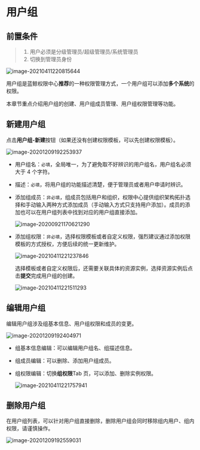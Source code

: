 # 用户组

## 前置条件

> 1. 用户必须是分级管理员/超级管理员/系统管理员
>2. 切换到管理员身份

![image-20210411220815644](Groups/image-20210411220815644.png)

用户组是蓝鲸权限中心**推荐**的一种权限管理方式，一个用户组可以添加**多个系统**的权限。

本章节重点介绍用户组的创建、用户组成员管理、用户组权限管理等功能。

## 新建用户组

点击**用户组-新建**按钮（如果还没有创建权限模板，可以先创建权限模板）。

![image-20201209192253937](Groups/image-20201209192253937.png)

- 用户组名：`必填`，全局唯一，为了避免取不好辨识的用户组名，用户组名必须大于 4 个字符。

- 描述：`必填`，将用户组的功能描述清楚，便于管理员或者用户申请时辨识。

- 添加组成员：`非必填`，组成员包括用户和组织，权限中心提供组织架构拓扑选择和手动输入两种方式添加成员（手动输入方式只支持用户添加）。成员的添加也可以在用户组列表中找到对应的用户组直接添加。

  ![image-20200921170621290](Groups/image-20200921170621290.png)

- 添加组权限：`非必填`，选择权限模板或者自定义权限，强烈建议通过添加权限模板的方式授权，方便后续的统一更新维护。

  ![image-20210411221237846](Groups/image-20210411221237846.png)
  
  选择模板或者自定义权限后，还需要关联具体的资源实例，选择资源实例后点击**提交**完成用户组的创建。 
  
  ![image-20210411221511293](Groups/image-20210411221511293.png)
  
  

## 编辑用户组

编辑用户组涉及组基本信息、用户组权限和成员的变更。

![image-20201209192404971](Groups/image-20201209192404971.png)

- 组基本信息编辑：可以编辑用户组名、组描述信息。

- 组成员编辑：可以删除、添加用户组成员。

- 组权限编辑：切换**组权限**Tab 页，可以添加、删除实例权限。

  ![image-20210411221757941](Groups/image-20210411221757941.png)

## 删除用户组

在用户组列表，可以针对用户组直接删除，删除用户组会同时移除组内用户、组内权限，请谨慎操作。

![image-20201209192559031](Groups/image-20201209192559031.png)